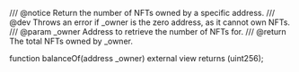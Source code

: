 /// @notice Return the number of NFTs owned by a specific address.
/// @dev Throws an error if _owner is the zero address, as it cannot own NFTs.
/// @param _owner Address to retrieve the number of NFTs for.
/// @return The total NFTs owned by _owner.

function balanceOf(address _owner) external view returns (uint256);